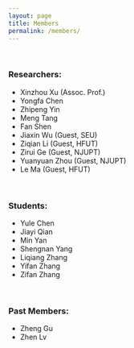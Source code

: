 ```yaml
---
layout: page
title: Members
permalink: /members/
---
```


<br>

### Researchers:

- Xinzhou Xu (Assoc. Prof.)
- Yongfa Chen
- Zhipeng Yin
- Meng Tang
- Fan Shen
- Jiaxin Wu (Guest, SEU)
- Ziqian Li (Guest, HFUT)
- Zirui Ge (Guest, NJUPT)
- Yuanyuan Zhou (Guest, NJUPT)
- Le Ma (Guest, HFUT)

<br>

### Students:

- Yule Chen
- Jiayi Qian
- Min Yan
- Shengnan Yang
- Liqiang Zhang
- Yifan Zhang
- Zifan Zhang


<br>

### Past Members:

- Zheng Gu
- Zhen Lv

<br>
